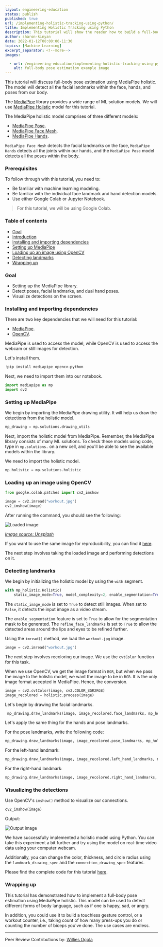 ```yaml
---
layout: engineering-education
status: publish
published: true
url: /implementing-holistic-tracking-using-python/
title: Implementing Holistic Tracking using Python
description: This tutorial will show the reader how to build a full-body pose estimation using MediaPipe holistic.
author: sharon-kinyan
date: 2022-01-12T00:00:00-11:30
topics: [Machine Learning]
excerpt_separator: <!--more-->
images:

  - url: /engineering-education/implementing-holistic-tracking-using-python/hero.png
    alt: full-body pose estimation example image
---
```

This tutorial will discuss full-body pose estimation using MediaPipe holistic. The model will detect all the facial landmarks within the face, hands, and poses from our body.
<!--more-->
The [MediaPipe](https://google.github.io/mediapipe/) library provides a wide range of ML solution models. We will use [MediaPipe Holistic](https://google.github.io/mediapipe/solutions/holistic) model for this tutorial.

The MediaPipe holistic model comprises of three different models:
- [MediaPipe Pose](https://google.github.io/mediapipe/solutions/pose.html).
- [MediaPipe Face Mesh](https://google.github.io/mediapipe/solutions/face_mesh.html).
- [MediaPipe Hands](https://google.github.io/mediapipe/solutions/hands.html).

`MediaPipe Face Mesh` detects the facial landmarks on the face, `MediaPipe Hands` detects all the joints within our hands, and the `MediaPipe Pose` model detects all the poses within the body.

### Prerequisites
To follow through with this tutorial, you need to:
- Be familiar with machine learning modeling.
- Be familiar with the individual face landmark and hand detection models.
- Use either Google Colab or Jupyter Notebook.
> For this tutorial, we will be using Google Colab.

### Table of contents
- [Goal](#goal)
- [Introduction](#introduction)
- [Installing and importing dependencies](#installing-and-importing-dependencies)
- [Setting up MediaPipe](#setting-up-mediapipe)
- [Loading up an image using OpenCV](#loading-up-an-image-using-opencv)
- [Detecting landmarks](#detecting-landmarks)
- [Wrapping up](#wrapping-up)

### Goal
- Setting up the MediaPipe library.
- Detect poses, facial landmarks, and dual hand poses.
- Visualize detections on the screen.

### Installing and importing dependencies
There are two key dependencies that we will need for this tutorial:
- [MediaPipe](https://google.github.io/mediapipe/).
- [OpenCV](https://opencv.org/).

MediaPipe is used to access the model, while OpenCV is used to access the webcam or still images for detection.

Let's install them.

```bash
!pip install mediapipe opencv-python
```

Next, we need to import them into our notebook.

```python
import mediapipe as mp
import cv2
```
### Setting up MediaPipe
We begin by importing the MediaPipe drawing utility. It will help us draw the detections from the holistic model.

```python
mp_drawing = mp.solutions.drawing_utils
```
Next, import the holistic model from MediaPipe. Remember, the MediaPipe library consists of many ML solutions. To check these models using code, type in `mp.solutions.` on a new cell, and you'll be able to see the available models within the library.

We need to import the holistic model.

```python
mp_holistic = mp.solutions.holistic
```
### Loading up an image using OpenCV

```python
from google.colab.patches import cv2_imshow

image = cv2.imread("workout.jpg")
cv2_imshow(image)
```
After running the command, you should see the following:

![Loaded image](/engineering-education/implementing-holistic-tracking-using-python/workout.jpg)

*[Image source: Unsplash](https://unsplash.com/photos/n6gnCa77Urc)*

If you want to use the same image for reproducibility, you can find it [here](https://unsplash.com/photos/n6gnCa77Urc).

The next step involves taking the loaded image and performing detections on it.

### Detecting landmarks
We begin by initializing the holistic model by using the `with` segment.

```python
with mp_holistic.Holistic(
    static_image_mode=True, model_complexity=2, enable_segmentation=True, refine_face_landmarks=True) as holistic:
```
The `static_image_mode` is set to `True` to detect still images. When set to `False`, it detects the input image as a video stream.

The `enable_segmentation` feature is set to `True` to allow for the segmentation mask to be generated. The `refine_face_landmarks` is set to `True` to allow the detected areas around the lips and eyes to be refined further.

Using the `imread()` method, we load the `workout.jpg` image.

```python
image = cv2.imread("workout.jpg")
```
The next step involves recoloring our image. We use the `cvtColor` function for this task.

When we use OpenCV, we get the image format in `BGR`, but when we pass the image to the holistic model, we want the image to be in `RGB`. It is the only image format accepted in MediaPipe. Hence, the conversion.

```python
image = cv2.cvtColor(image, cv2.COLOR_BGR2RGB)
image_recolored = holistic.process(image)
```
Let's begin by drawing the facial landmarks.

```python
 mp_drawing.draw_landmarks(image, image_recolored.face_landmarks, mp_holistic.FACE_CONNECTIONS)
```
Let's apply the same thing for the hands and pose landmarks.

For the pose landmarks, write the following code:

```python
mp_drawing.draw_landmarks(image, image_recolored.pose_landmarks, mp_holistic.POSE_CONNECTIONS)
```

For the left-hand landmark:

```python
mp_drawing.draw_landmarks(image, image_recolored.left_hand_landmarks, mp_holistic.HAND_CONNECTIONS)
```

For the right-hand landmark:

```python
mp_drawing.draw_landmarks(image, image_recolored.right_hand_landmarks, mp_holistic.HAND_CONNECTIONS)
```

### Visualizing the detections
Use OpenCV's `imshow()` method to visualize our connections.

```python
cv2_imshow(image)
```
Output:

![Output image](/engineering-education/implementing-holistic-tracking-using-python/output.png)

We have successfully implemented a holistic model using Python. You can take this experiment a bit further and try using the model on real-time video data using your computer webcam.

Additionally, you can change the color, thickness, and circle radius using the `landmark_drawing_spec` and the `connection_drawing_spec` features.

Please find the complete code for this tutorial [here](https://colab.research.google.com/drive/1E6mgVlRgYTpPRwgVf85nTznw065gR-H-?usp=sharing).

### Wrapping up
This tutorial has demonstrated how to implement a full-body pose estimation using MediaPipe holistic. This model can be used to detect different forms of body language, such as if one is happy, sad, or angry.

In addition, you could use it to build a touchless gesture control, or a workout counter, i.e., taking count of how many press-ups you do or counting the number of biceps you've done. The use cases are endless.

---
Peer Review Contributions by: [Willies Ogola](/engineering-education/authors/willies-ogola/)
